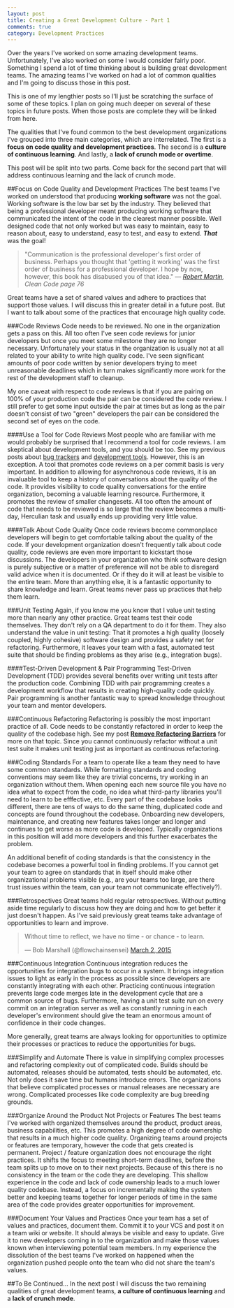 ```yaml
---
layout: post
title: Creating a Great Development Culture - Part 1
comments: true
category: Development Practices
---
```

Over the years I've worked on some amazing development teams. Unfortunately, I've also worked on some I would consider fairly poor. Something I spend a lot of time thinking about is building great development teams. The amazing teams I've worked on had a lot of common qualities and I'm going to discuss those in this post. 

This is one of my lengthier posts so I'll just be scratching the surface of some of these topics. I plan on going much deeper on several of these topics in future posts. When those posts are complete they will be linked from here. 

The qualities that I've found common to the best development organizations I've grouped into three main categories, which are interrelated. The first is a **focus on code quality and development practices**. The second is a **culture of continuous learning**. And lastly, a **lack of crunch mode or overtime**. 

<!--more-->

This post will be split into two parts. Come back for the second part that will address continuous learning and the lack of crunch mode.

##Focus on Code Quality and Development Practices
The best teams I've worked on understood that producing **working software** was not the goal. Working software is the low bar set by the industry. They believed that being a professional developer meant producing working software that communicated the intent of the code in the clearest manner possible. Well designed code that not only worked but was easy to maintain, easy to reason about, easy to understand, easy to test, and easy to extend. __*That*__ was the goal! 

> "Communication is the professional developer's first order of business. Perhaps you thought that 'getting it working' was the first order of business for a professional developer. I hope by now, however, this book has disabused you of that idea."
> &mdash; *[Robert Martin](https://twitter.com/unclebobmartin/following "Uncle Bob's Twitter "), Clean Code page 76*

Great teams have a set of shared values and adhere to practices that support those values. I will discuss this in greater detail in a future post. But I want to talk about some of the practices that encourage high quality code.

###Code Reviews
Code needs to be reviewed. No one in the organization gets a pass on this. All too often I've seen code reviews for junior developers but once you meet some milestone they are no longer necessary. Unfortunately your status in the organization is usually not at all related to your ability to write high quality code. I've seen significant amounts of poor code written by senior developers trying to meet unreasonable deadlines which in turn makes significantly more work for the rest of the development staff to cleanup.  

My one caveat with respect to code reviews is that if you are pairing on 100% of your production code the pair can be considered the code review. I still prefer to get some input outside the pair at times but as long as the pair doesn't consist of two "green" developers the pair can be considered the second set of eyes on the code.

####Use a Tool for Code Reviews
Most people who are familiar with me would probably be surprised that I recommend a tool for code reviews. I am skeptical about development tools, and you should be too. See my previous posts about [bug trackers](/2015/01/17/a-better-bug-tracker.html) and [development tools](/2015/02/21/the-dangers-of-development-tools.html). However, this is an exception. A tool that promotes code reviews on a per commit basis is very important. In addition to allowing for asynchronous code reviews, it is an invaluable tool to keep a history of conversations about the quality of the code. It provides visibility to code quality conversations for the entire organization, becoming a valuable learning resource. Furthermore, it promotes the review of smaller changesets. All too often the amount of code that needs to be reviewed is so large that the review becomes a multi-day, Herculian task and usually ends up providing very little value.

####Talk About Code Quality
Once code reviews become commonplace developers will begin to get comfortable talking about the quality of the code. If your development organization doesn't frequently talk about code quality, code reviews are even more important to kickstart those discussions. The developers in your organization who think software design is purely subjective or a matter of preference will not be able to disregard valid advice when it is documented. Or if they do it will at least be visible to the entire team. More than anything else, it is a fantastic opportunity to share knowledge and learn. Great teams never pass up practices that help them learn.

###Unit Testing
Again, if you know me you know that I value unit testing more than nearly any other practice. Great teams test their code themselves. They don't rely on a QA department to do it for them. They also understand the value in unit testing: That it promotes a high quality (loosely coupled, highly cohesive) software design and provides a safety net for refactoring. Furthermore, it leaves your team with a fast, automated test suite that should be finding problems as they arise (e.g., integration bugs).

####Test-Driven Development & Pair Programming
Test-Driven Development (TDD) provides several benefits over writing unit tests after the production code. Combining TDD with pair programming creates a development workflow that results in creating high-quality code quickly. Pair programming is another fantastic way to spread knowledge throughout your team and mentor developers.

###Continuous Refactoring
Refactoring is possibly the most important practice of all. Code needs to be constantly refactored in order to keep the quality of the codebase high. See my post [**Remove Refactoring Barriers**](/2014/09/06/remove-refactoring-barriers.html) for more on that topic. Since you cannot continuously refactor without a unit test suite it makes unit testing just as important as continuous refactoring.

###Coding Standards
For a team to operate like a team they need to have some common standards. While formatting standards and coding conventions may seem like they are trivial concerns, try working in an organization without them. When opening each new source file you have no idea what to expect from the code, no idea what third-party libraries you'll need to learn to be efffective, etc. Every part of the codebase looks different, there are tens of ways to do the same thing, duplicated code and concepts are found throughout the codebase. Onboarding new developers, maintenance, and creating new features takes longer and longer and continues to get worse as more code is developed. Typically organizations in this position will add more developers and this further exacerbates the problem.

An additional benefit of coding standards is that the consistency in the codebase becomes a powerful tool in finding problems. If you cannot get your team to agree on standards that in itself should make other organizational problems visible (e.g., are your teams too large, are there trust issues within the team, can your team not communicate effectively?).

###Retrospectives
Great teams hold regular retrospectives. Without putting aside time regularly to discuss how they are doing and how to get better it just doesn't happen. As I've said previously great teams take advantage of opportunities to learn and improve. 

<blockquote class="twitter-tweet" lang="en"><p>Without time to reflect, we have no time - or chance - to learn.</p>&mdash; Bob Marshall (@flowchainsensei) <a href="https://twitter.com/flowchainsensei/status/572308115384901633">March 2, 2015</a></blockquote>
<script async src="//platform.twitter.com/widgets.js" charset="utf-8"></script>

###Continuous Integration
Continuous integration reduces the opportunities for integration bugs to occur in a system. It brings integration issues to light as early in the process as possible since developers are constantly integrating with each other. Practicing continuous integration prevents large code merges late in the development cycle that are a common source of bugs. Furthermore, having a unit test suite run on every commit on an integration server as well as constantly running in each developer's environment should give the team an enormous amount of confidence in their code changes.

More generally, great teams are always looking for opportunities to optimize their processes or practices to reduce the opportunities for bugs.

###Simplify and Automate
There is value in simplifying complex processes and refactoring complexity out of complicated code. Builds should be automated, releases should be automated, tests should be automated, etc. Not only does it save time but humans introduce errors. The organizations that believe complicated processes or manual releases are necessary are wrong. Complicated processes like code complexity are bug breeding grounds.

###Organize Around the Product Not Projects or Features
The best teams I've worked with organized themselves around the product, product areas, business capabilities, etc. This promotes a high degree of code ownership that results in a much higher code quality. Organizing teams around projects or features are temporary, however the code that gets created is permanent. Project / feature organization does not encourage the right practices. It shifts the focus to meeting short-term deadlines, before the team splits up to move on to their next projects. Because of this there is no consistency in the team or the code they are developing. This shallow experience in the code and lack of code ownership leads to a much lower quality codebase. Instead, a focus on incrementally making the system better and keeping teams together for longer periods of time in the same area of the code provides greater opportunities for improvement.

###Document Your Values and Practices
Once your team has a set of values and practices, document them. Commit it to your VCS and post it on a team wiki or website. It should always be visible and easy to update. Give it to new developers coming in to the organization and make those values known when interviewing potential team members. In my experience the dissolution of the best teams I've worked on happened when the organization pushed people onto the team who did not share the team's values.

##To Be Continued...
In the next post I will discuss the two remaining qualities of great development teams, **a culture of continuous learning** and a **lack of crunch mode**.
